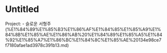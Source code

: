 # Untitled

Project: - 슬로운 서형주 (%E1%84%89%E1%85%B3%E1%86%AF%E1%84%85%E1%85%A9%E1%84%8B%E1%85%AE%E1%86%AB%20%E1%84%89%E1%85%A5%E1%84%92%E1%85%A7%E1%86%BC%E1%84%8C%E1%85%AE%20134e98ce7f7180afae1ad3978c391b13.md)